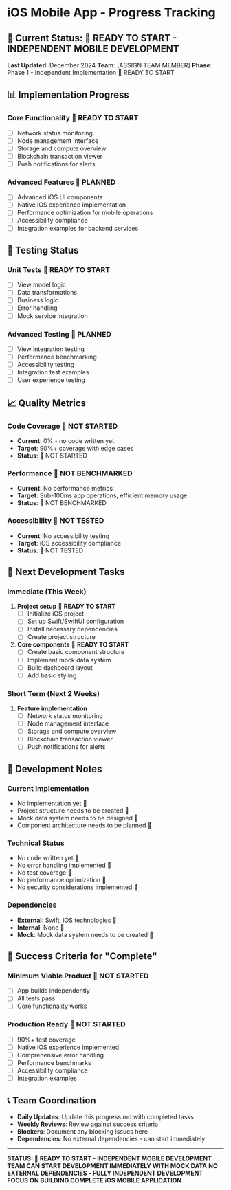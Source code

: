 # iOS Mobile App - Progress Tracking

## 🎯 **Current Status: 🔄 READY TO START - INDEPENDENT MOBILE DEVELOPMENT**

**Last Updated**: December 2024
**Team**: [ASSIGN TEAM MEMBER]
**Phase**: Phase 1 - Independent Implementation 🔄 READY TO START

## 📊 **Implementation Progress**

### **Core Functionality** 🔄 **READY TO START**
- [ ] Network status monitoring
- [ ] Node management interface
- [ ] Storage and compute overview
- [ ] Blockchain transaction viewer
- [ ] Push notifications for alerts

### **Advanced Features** 🔄 **PLANNED**
- [ ] Advanced iOS UI components
- [ ] Native iOS experience implementation
- [ ] Performance optimization for mobile operations
- [ ] Accessibility compliance
- [ ] Integration examples for backend services

## 🧪 **Testing Status**

### **Unit Tests** 🔄 **READY TO START**
- [ ] View model logic
- [ ] Data transformations
- [ ] Business logic
- [ ] Error handling
- [ ] Mock service integration

### **Advanced Testing** 🔄 **PLANNED**
- [ ] View integration testing
- [ ] Performance benchmarking
- [ ] Accessibility testing
- [ ] Integration test examples
- [ ] User experience testing

## 📈 **Quality Metrics**

### **Code Coverage** 🔄 **NOT STARTED**
- **Current**: 0% - no code written yet
- **Target**: 90%+ coverage with edge cases
- **Status**: 🔄 NOT STARTED

### **Performance** 🔄 **NOT BENCHMARKED**
- **Current**: No performance metrics
- **Target**: Sub-100ms app operations, efficient memory usage
- **Status**: 🔄 NOT BENCHMARKED

### **Accessibility** 🔄 **NOT TESTED**
- **Current**: No accessibility testing
- **Target**: iOS accessibility compliance
- **Status**: 🔄 NOT TESTED

## 🚀 **Next Development Tasks**

### **Immediate (This Week)**
1. **Project setup** 🔄 **READY TO START**
   - [ ] Initialize iOS project
   - [ ] Set up Swift/SwiftUI configuration
   - [ ] Install necessary dependencies
   - [ ] Create project structure

2. **Core components** 🔄 **READY TO START**
   - [ ] Create basic component structure
   - [ ] Implement mock data system
   - [ ] Build dashboard layout
   - [ ] Add basic styling

### **Short Term (Next 2 Weeks)**
1. **Feature implementation**
   - [ ] Network status monitoring
   - [ ] Node management interface
   - [ ] Storage and compute overview
   - [ ] Blockchain transaction viewer
   - [ ] Push notifications for alerts

## 📝 **Development Notes**

### **Current Implementation**
- No implementation yet 🔄
- Project structure needs to be created 🔄
- Mock data system needs to be designed 🔄
- Component architecture needs to be planned 🔄

### **Technical Status**
- No code written yet 🔄
- No error handling implemented 🔄
- No test coverage 🔄
- No performance optimization 🔄
- No security considerations implemented 🔄

### **Dependencies**
- **External**: Swift, iOS technologies 🔄
- **Internal**: None 🔄
- **Mock**: Mock data system needs to be created 🔄

## 🎯 **Success Criteria for "Complete"**

### **Minimum Viable Product** 🔄 **NOT STARTED**
- [ ] App builds independently
- [ ] All tests pass
- [ ] Core functionality works

### **Production Ready** 🔄 **NOT STARTED**
- [ ] 90%+ test coverage
- [ ] Native iOS experience implemented
- [ ] Comprehensive error handling
- [ ] Performance benchmarks
- [ ] Accessibility compliance
- [ ] Integration examples

## 📞 **Team Coordination**

- **Daily Updates**: Update this progress.md with completed tasks
- **Weekly Reviews**: Review against success criteria
- **Blockers**: Document any blocking issues here
- **Dependencies**: No external dependencies - can start immediately

---

**STATUS: 🔄 READY TO START - INDEPENDENT MOBILE DEVELOPMENT**
**TEAM CAN START DEVELOPMENT IMMEDIATELY WITH MOCK DATA**
**NO EXTERNAL DEPENDENCIES - FULLY INDEPENDENT DEVELOPMENT**
**FOCUS ON BUILDING COMPLETE iOS MOBILE APPLICATION**

